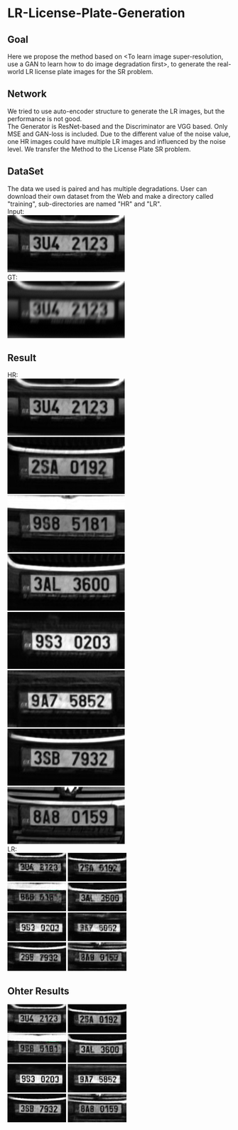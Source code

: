 # LR-License-Plate-Generation
## Goal
Here we propose the method based on <To learn image super-resolution, use a GAN to learn how to do image degradation first>, to generate the real-world LR license plate images for the SR problem.
## Network
We tried to use auto-encoder structure to generate the LR images, but the performance is not good.   
The Generator is ResNet-based and the Discriminator are VGG based. Only MSE and GAN-loss is included.
Due to the different value of the noise value, one HR images could have multiple LR images and influenced by the noise level.
We transfer the Method to the License Plate SR problem.
## DataSet
The data we used is paired and has multiple degradations. User can download their own dataset from the Web and make a directory called "training", sub-directories are named "HR" and "LR".   
Input:  
![image](/src/training-demo/I1_000_deblur.jpg)  
GT:  
![image](/src/training-demo/I1_000.png)  
## Result
HR:  
![Alt text](/src/GT-hr/I1_000_deblur.jpg)
![Alt text](/src/GT-hr/I1_001_deblur.jpg)  
![Alt text](/src/GT-hr/I1_002_deblur.jpg)
![Alt text](/src/GT-hr/I1_003_deblur.jpg)  
![Alt text](/src/GT-hr/I1_004_deblur.jpg)
![Alt text](/src/GT-hr/I1_005_deblur.jpg)   
![Alt text](/src/GT-hr/I1_006_deblur.jpg)
![Alt text](/src/GT-hr/I1_007_deblur.jpg)   
LR:   
![Alt text](/src/gen-lr/I1_000_deblur.jpg)
![Alt text](/src/gen-lr/I1_001_deblur.jpg)   
![Alt text](/src/gen-lr/I1_002_deblur.jpg)
![Alt text](/src/gen-lr/I1_003_deblur.jpg)   
![Alt text](/src/gen-lr/I1_004_deblur.jpg)
![Alt text](/src/gen-lr/I1_005_deblur.jpg)   
![Alt text](/src/gen-lr/I1_006_deblur.jpg)
![Alt text](/src/gen-lr/I1_007_deblur.jpg)   
## Ohter Results
![Alt text](/src/other/I1_000_deblur.jpg)
![Alt text](/src/other/I1_001_deblur.jpg)   
![Alt text](/src/other/I1_002_deblur.jpg)
![Alt text](/src/other/I1_003_deblur.jpg)   
![Alt text](/src/other/I1_004_deblur.jpg)
![Alt text](/src/other/I1_005_deblur.jpg)   
![Alt text](/src/other/I1_006_deblur.jpg)
![Alt text](/src/other/I1_007_deblur.jpg)   

